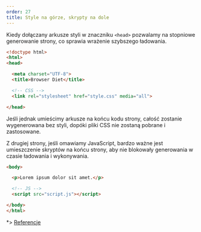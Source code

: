```yaml
---
order: 27
title: Style na górze, skrypty na dole
---
```


Kiedy dołączany arkusze styli w znaczniku `<head>` pozwalamy na stopniowe generowanie strony, co sprawia wrażenie szybszego ładowania.

```html
<!doctype html>
<html>
<head>

  <meta charset="UTF-8">
  <title>Browser Diet</title>

  <!-- CSS -->
  <link rel="stylesheet" href="style.css" media="all">

</head>
```

Jeśli jednak umieścimy arkusze na końcu kodu strony, całość zostanie wygenerowana bez styli, dopóki pliki CSS nie zostaną pobrane i zastosowane.

Z drugiej strony, jeśli omawiamy JavaScript, bardzo ważne jest umieszczenie skryptów na końcu strony, aby nie blokowały generowania w czasie ładowania i wykonywania.

```html
<body>

  <p>Lorem ipsum dolor sit amet.</p>

  <!-- JS -->
  <script src="script.js"></script>

</body>
</html>
```
*> [Referencje](https://github.com/zenorocha/browser-diet/wiki/References#styles-up-top-scripts-down-bottom)
